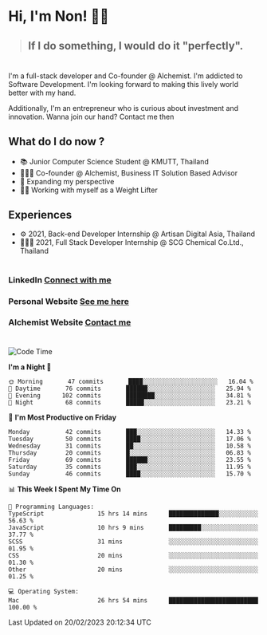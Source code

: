 # Hi, I'm Non! 🖐🏻

> ## If I do something, I would do it "perfectly".

#

I'm a full-stack developer and Co-founder @ Alchemist. I'm addicted to Software Development. I'm looking forward to making this lively world better with my hand.

Additionally, I'm an entrepreneur who is curious about investment and innovation. Wanna join our hand? Contact me then

## What do I do now ?

- 📚 Junior Computer Science Student @ KMUTT, Thailand
- 🧑🏻‍💻 Co-founder @ Alchemist, Business IT Solution Based Advisor
- 🌈 Expanding my perspective
- 🏋🏻 Working with myself as a Weight Lifter

## Experiences

- ⚙️ 2021, Back-end Developer Internship @ Artisan Digital Asia, Thailand
- 🧑🏻‍💻 2021, Full Stack Developer Internship @ SCG Chemical Co.Ltd., Thailand

#

### LinkedIn [Connect with me](https://www.linkedin.com/in/non-nontra/)

### Personal Website [See me here](https://nonnontra.com/)

### Alchemist Website [Contact me](https://alchemist-softwarehouse.co/)

#

<!--START_SECTION:waka-->
![Code Time](http://img.shields.io/badge/Code%20Time-2%2C460%20hrs-blue)

**I'm a Night 🦉** 

```text
🌞 Morning       47 commits       ████░░░░░░░░░░░░░░░░░░░░░   16.04 % 
🌆 Daytime       76 commits       ██████░░░░░░░░░░░░░░░░░░░   25.94 % 
🌃 Evening      102 commits       ████████░░░░░░░░░░░░░░░░░   34.81 % 
🌙 Night         68 commits       █████░░░░░░░░░░░░░░░░░░░░   23.21 % 

```
📅 **I'm Most Productive on Friday** 

```text
Monday          42 commits       ███░░░░░░░░░░░░░░░░░░░░░░   14.33 % 
Tuesday         50 commits       ████░░░░░░░░░░░░░░░░░░░░░   17.06 % 
Wednesday       31 commits       ██░░░░░░░░░░░░░░░░░░░░░░░   10.58 % 
Thursday        20 commits       █░░░░░░░░░░░░░░░░░░░░░░░░   06.83 % 
Friday          69 commits       ██████░░░░░░░░░░░░░░░░░░░   23.55 % 
Saturday        35 commits       ███░░░░░░░░░░░░░░░░░░░░░░   11.95 % 
Sunday          46 commits       ████░░░░░░░░░░░░░░░░░░░░░   15.70 % 

```


📊 **This Week I Spent My Time On** 

```text
💬 Programming Languages: 
TypeScript               15 hrs 14 mins      ██████████████░░░░░░░░░░░   56.63 % 
JavaScript               10 hrs 9 mins       █████████░░░░░░░░░░░░░░░░   37.77 % 
SCSS                     31 mins             ░░░░░░░░░░░░░░░░░░░░░░░░░   01.95 % 
CSS                      20 mins             ░░░░░░░░░░░░░░░░░░░░░░░░░   01.30 % 
Other                    20 mins             ░░░░░░░░░░░░░░░░░░░░░░░░░   01.25 % 

💻 Operating System: 
Mac                      26 hrs 54 mins      █████████████████████████   100.00 % 

```


 Last Updated on 20/02/2023 20:12:34 UTC
<!--END_SECTION:waka-->
